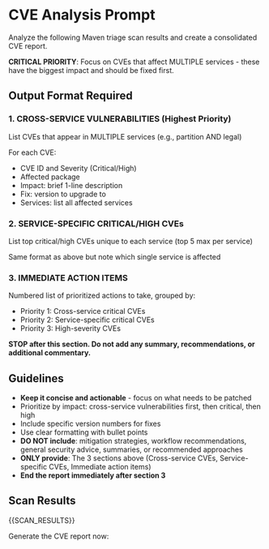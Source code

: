 # CVE Analysis Prompt

Analyze the following Maven triage scan results and create a consolidated CVE report.

**CRITICAL PRIORITY**: Focus on CVEs that affect MULTIPLE services - these have the biggest impact and should be fixed first.

## Output Format Required

### 1. CROSS-SERVICE VULNERABILITIES (Highest Priority)

List CVEs that appear in MULTIPLE services (e.g., partition AND legal)

For each CVE:
- CVE ID and Severity (Critical/High)
- Affected package
- Impact: brief 1-line description
- Fix: version to upgrade to
- Services: list all affected services

### 2. SERVICE-SPECIFIC CRITICAL/HIGH CVEs

List top critical/high CVEs unique to each service (top 5 max per service)

Same format as above but note which single service is affected

### 3. IMMEDIATE ACTION ITEMS

Numbered list of prioritized actions to take, grouped by:
- Priority 1: Cross-service critical CVEs
- Priority 2: Service-specific critical CVEs
- Priority 3: High-severity CVEs

**STOP after this section. Do not add any summary, recommendations, or additional commentary.**

## Guidelines

- **Keep it concise and actionable** - focus on what needs to be patched
- Prioritize by impact: cross-service vulnerabilities first, then critical, then high
- Include specific version numbers for fixes
- Use clear formatting with bullet points
- **DO NOT include**: mitigation strategies, workflow recommendations, general security advice, summaries, or recommended approaches
- **ONLY provide**: The 3 sections above (Cross-service CVEs, Service-specific CVEs, Immediate action items)
- **End the report immediately after section 3**

## Scan Results

{{SCAN_RESULTS}}

Generate the CVE report now:
